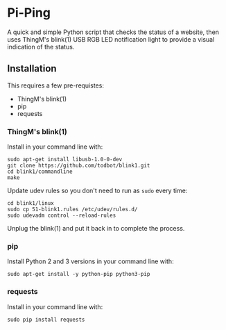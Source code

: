 # Pi-Ping
A quick and simple Python script that checks the status of a website, then uses ThingM's blink(1) USB RGB LED notification light to provide a visual indication of the status.

## Installation
This requires a few pre-requistes:
* ThingM's blink(1)
* pip
* requests

### ThingM's blink(1)
Install in your command line with:

    sudo apt-get install libusb-1.0-0-dev
    git clone https://github.com/todbot/blink1.git
    cd blink1/commandline
    make

Update udev rules so you don't need to run as `sudo` every time:

    cd blink1/linux
    sudo cp 51-blink1.rules /etc/udev/rules.d/
    sudo udevadm control --reload-rules

Unplug the blink(1) and put it back in to complete the process.

### pip
Install Python 2 and 3 versions in your command line with:

    sudo apt-get install -y python-pip python3-pip

### requests
Install in your command line with:

    sudo pip install requests